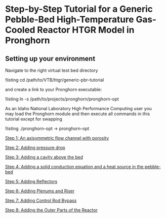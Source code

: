 # Step-by-Step Tutorial for a Generic Pebble-Bed High-Temperature Gas-Cooled Reactor HTGR Model in Pronghorn

## Setting up your environment

Navigate to the right virtual test bed directory

!listing
cd /path/to/VTB/htgr/generic-pbr-tutorial

and create a link to your Pronghorn executable:

!listing
ln -s /path/to/projects/pronghorn/pronghorn-opt

As an Idaho National Laboratory High Performance Computing user you may load the Pronghorn module and then
execute all commands in this tutorial except for swapping

!listing
./pronghorn-opt -> pronghorn-opt

[Step 1: An axisymmetric flow channel with porosity](generic-pbr-tutorial/step1.md)

[Step 2: Adding pressure drop](generic-pbr-tutorial/step2.md)

[Step 3: Adding a cavity above the bed](generic-pbr-tutorial/step3.md)

[Step 4: Adding a solid conduction equation and a heat source in the pebble-bed](generic-pbr-tutorial/step4.md)

[Step 5: Adding Reflectors](generic-pbr-tutorial/step5.md)

[Step 6: Adding Plenums and Riser](generic-pbr-tutorial/step6.md)

[Step 7: Adding Control Rod Bypass](generic-pbr-tutorial/step7.md)

[Step 8: Adding the Outer Parts of the Reactor](generic-pbr-tutorial/step8.md)